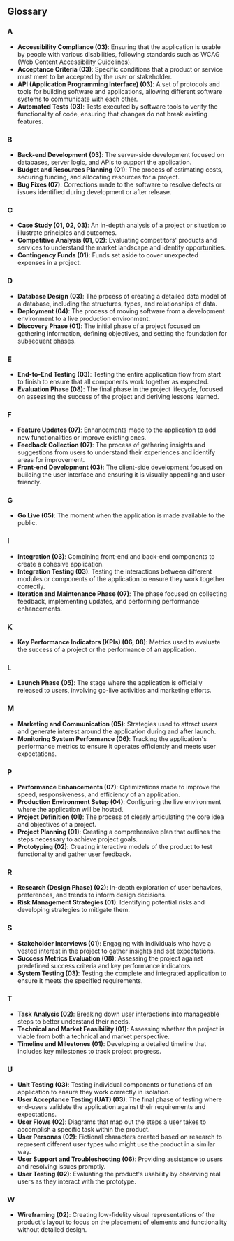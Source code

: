 ## Glossary

### A
- **Accessibility Compliance (03)**: Ensuring that the application is usable by people with various disabilities, following standards such as WCAG (Web Content Accessibility Guidelines).
- **Acceptance Criteria (03)**: Specific conditions that a product or service must meet to be accepted by the user or stakeholder.
- **API (Application Programming Interface) (03)**: A set of protocols and tools for building software and applications, allowing different software systems to communicate with each other.
- **Automated Tests (03)**: Tests executed by software tools to verify the functionality of code, ensuring that changes do not break existing features.

### B
- **Back-end Development (03)**: The server-side development focused on databases, server logic, and APIs to support the application.
- **Budget and Resources Planning (01)**: The process of estimating costs, securing funding, and allocating resources for a project.
- **Bug Fixes (07)**: Corrections made to the software to resolve defects or issues identified during development or after release.

### C
- **Case Study (01, 02, 03)**: An in-depth analysis of a project or situation to illustrate principles and outcomes.
- **Competitive Analysis (01, 02)**: Evaluating competitors' products and services to understand the market landscape and identify opportunities.
- **Contingency Funds (01)**: Funds set aside to cover unexpected expenses in a project.

### D
- **Database Design (03)**: The process of creating a detailed data model of a database, including the structures, types, and relationships of data.
- **Deployment (04)**: The process of moving software from a development environment to a live production environment.
- **Discovery Phase (01)**: The initial phase of a project focused on gathering information, defining objectives, and setting the foundation for subsequent phases.

### E
- **End-to-End Testing (03)**: Testing the entire application flow from start to finish to ensure that all components work together as expected.
- **Evaluation Phase (08)**: The final phase in the project lifecycle, focused on assessing the success of the project and deriving lessons learned.

### F
- **Feature Updates (07)**: Enhancements made to the application to add new functionalities or improve existing ones.
- **Feedback Collection (07)**: The process of gathering insights and suggestions from users to understand their experiences and identify areas for improvement.
- **Front-end Development (03)**: The client-side development focused on building the user interface and ensuring it is visually appealing and user-friendly.

### G
- **Go Live (05)**: The moment when the application is made available to the public.

### I
- **Integration (03)**: Combining front-end and back-end components to create a cohesive application.
- **Integration Testing (03)**: Testing the interactions between different modules or components of the application to ensure they work together correctly.
- **Iteration and Maintenance Phase (07)**: The phase focused on collecting feedback, implementing updates, and performing performance enhancements.

### K
- **Key Performance Indicators (KPIs) (06, 08)**: Metrics used to evaluate the success of a project or the performance of an application.

### L
- **Launch Phase (05)**: The stage where the application is officially released to users, involving go-live activities and marketing efforts.

### M
- **Marketing and Communication (05)**: Strategies used to attract users and generate interest around the application during and after launch.
- **Monitoring System Performance (06)**: Tracking the application's performance metrics to ensure it operates efficiently and meets user expectations.

### P
- **Performance Enhancements (07)**: Optimizations made to improve the speed, responsiveness, and efficiency of an application.
- **Production Environment Setup (04)**: Configuring the live environment where the application will be hosted.
- **Project Definition (01)**: The process of clearly articulating the core idea and objectives of a project.
- **Project Planning (01)**: Creating a comprehensive plan that outlines the steps necessary to achieve project goals.
- **Prototyping (02)**: Creating interactive models of the product to test functionality and gather user feedback.

### R
- **Research (Design Phase) (02)**: In-depth exploration of user behaviors, preferences, and trends to inform design decisions.
- **Risk Management Strategies (01)**: Identifying potential risks and developing strategies to mitigate them.

### S
- **Stakeholder Interviews (01)**: Engaging with individuals who have a vested interest in the project to gather insights and set expectations.
- **Success Metrics Evaluation (08)**: Assessing the project against predefined success criteria and key performance indicators.
- **System Testing (03)**: Testing the complete and integrated application to ensure it meets the specified requirements.

### T
- **Task Analysis (02)**: Breaking down user interactions into manageable steps to better understand their needs.
- **Technical and Market Feasibility (01)**: Assessing whether the project is viable from both a technical and market perspective.
- **Timeline and Milestones (01)**: Developing a detailed timeline that includes key milestones to track project progress.

### U
- **Unit Testing (03)**: Testing individual components or functions of an application to ensure they work correctly in isolation.
- **User Acceptance Testing (UAT) (03)**: The final phase of testing where end-users validate the application against their requirements and expectations.
- **User Flows (02)**: Diagrams that map out the steps a user takes to accomplish a specific task within the product.
- **User Personas (02)**: Fictional characters created based on research to represent different user types who might use the product in a similar way.
- **User Support and Troubleshooting (06)**: Providing assistance to users and resolving issues promptly.
- **User Testing (02)**: Evaluating the product's usability by observing real users as they interact with the prototype.

### W
- **Wireframing (02)**: Creating low-fidelity visual representations of the product's layout to focus on the placement of elements and functionality without detailed design.
